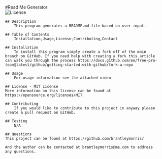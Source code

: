 #Read Me Generator           
    ![License](https://img.shields.io/badge/License-MIT-yellow.svg)
    
    ## Description
        This program generates a README.md file based on user input.

    ## Table of Contents
        Installation,Usage,License,Contributing,Contact

    ## Installation
        To install this program simply create a fork off of the main branch on GitHub. If you need help with creating a fork this article can walk you through the process https://docs.github.com/en/free-pro-team@latest/github/getting-started-with-github/fork-a-repo

    ## Usage
        For usage information see the attached video 

    ## License - MIT License
    More information on this license can be found at https://opensource.org/licenses/MIT

    ## Contributing
        If you would like to contribute to this project in anyway please create a pull request on GitHub.

    ## Testing
        N/A

    ## Questions
    This project can be found at https://github.com/brantleymorris/
        
    And the author can be contacted at brantleymorris@me.com to address any questions.

    